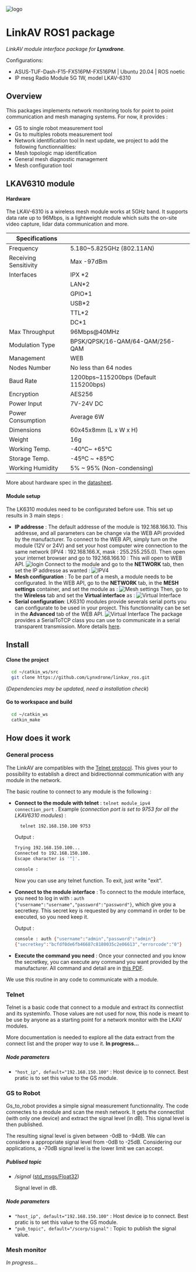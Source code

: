 ![logo](doc/logo_lynxdrone.png)

# LinkAV ROS1 package
_LinkAV module interface package for **Lynxdrone**._

Configurations: 
* ASUS-TUF-Dash-F15-FX516PM-FX516PM | Ubuntu 20.04 | ROS noetic
* IP mesg Radio Module 5G 1W, model LKAV-6310

## Overview
This packages implements network monitoring tools for point to point communication and mesh managing systems.
For now, it provides : 
- GS to single robot measurement tool
- Gs to multiples robots measurement tool
- Network identification tool
In next update, we project to add the following functionnalities:
- Mesh topologic map identification
- General mesh diagnostic management
- Mesh configuration tool

## LKAV6310 module
#### Hardware
The LKAV-6310 is a wireless mesh module works at 5GHz band. It supports data rate up to 96Mbps, is a lightweight module which suits the on-site video capture, lidar data communication and more.

| Specifications |  |
|--|--|
| Frequency | 5.180~5.825GHz (802.11AN) |
| Receiving Sensitivity | Max -97dBm |
| Interfaces | IPX *2 |
|  | LAN*2 |
|  | GPIO*1 |
|  | USB*2 |
|  | TTL*2 |
|  | DC*1 |
| Max Throughput | 96Mbps@40MHz |
| Modulation Type | BPSK/QPSK/16-QAM/64-QAM/256-QAM |
| Management | WEB |
| Nodes Number | No less than 64 nodes |
| Baud Rate | 1200bps~115200bps (Default 115200bps) |
| Encryption | AES256 |
| Power Input | 7V-24V DC |
| Power Consumption | Average 6W |
| Dimensions | 60x45x8mm (L x W x H) |
| Weight | 16g |
| Working Temp. | -40℃~ +65℃ |
| Storage Temp. | -45ºC ~ +85ºC |
| Working Humidity | 5% ~ 95% (Non-condensing) |

More about hardware spec in the [datasheet](doc/LKAV-6310.pdf).

#### Module setup
The LK6310 modules need to be configurated before use. This set up results in 3 main steps : 
- **IP addresse** : The default addresse of the module is 192.168.166.10. This addresse, and all parameters can be change via the WEB APi provided by the manufacturer. To connect to the WEB API, simply turn on the module (12V or 24V) and set your host computer wire connection to the same network (IPV4 : 192.168.166.X, mask : 255.255.255.0). Then open your internet browser and go to 192.168.166.10 : This will open to WEB API. 
![login](doc/connection.png)
Connect to the module and go to the **NETWORK** tab, then set the IP addresse as wanted : 
![IPV4](doc/ipv4.png)
- **Mesh configuration** : To be part of a mesh, a module needs to be configurated. In the WEB API, go to the **NETWORK** tab, in the **MESH settings** container, and set the module as :
![Mesh settings](doc/mesh_settings.png)
Then, go to the **Wireless** tab and set the **Virtual interface** as : 
![Virtual Interface](doc/virtual_interface.png)
- **Serial configuration**: LK6310 modules provide severals serial ports you can configurate to be used in your project. This functionnality can be set in the **Advanced** tab of the WEB API.
![Virtual Interface](doc/virtual_interface.png)
The package provides a SerialToTCP class you can use to communicate in a serial transparent transmission. More details [here](https://www.youtube.com/watch?v=BBJa32lCaaY).

## Install
#### Clone the project  

~~~bash 
  cd ~/catkin_ws/src
  git clone https://github.com/Lynxdrone/linkav_ros.git
~~~
(_Dependencies may be updated, need a installation check_)
#### Go to workspace and build 

~~~bash  
  cd ~/catkin_ws
  catkin_make
~~~

## How does it work
### General process  
The LinkAV are compatibles with the [Telnet protocol](https://www.ionos.fr/digitalguide/serveur/outils/telnet/). This gives your to possibility to establish a direct and bidirectionnal communication with any module in the network.

The basic routine to connect to any module is the following : 
- **Connect to the module with telnet** : `telnet module_ipv4 connection_port` . Example (_connection port is set to 9753 for all the LKAV6310 modules_) :

    ~~~bash 
      telnet 192.168.150.100 9753 
    ~~~
    Output : 
    ~~~bash 
    Trying 192.168.150.100...
    Connected to 192.168.150.100.
    Escape character is '^]'.
    
    console :
    ~~~
    Now you can use any telnet function. To exit, just write "exit".
- **Connect to the module interface** : To connect to the module interface, you need to log in with : `auth {"username":"username","password":"password"}`, which give you a secretkey. This secret key is requested by any command in order to be executed, so you need keep it. 

    Output : 
    ~~~bash 
    console : auth {"username":"admin","password":"admin"}
    {"secretkey":"bcfdf0de6fb46687c8180035c2e06613","errorcode":"0"}
    ~~~
- **Execute the command you need** : Once your connected and you know the secretkey, you can execute any command you want provided by the manufacturer. All command and detail are in [this PDF](/doc/json_command.pdf).

We use this routine in any code to communicate with a module.

### Telnet
Telnet is a basic code that connect to a module and extract its connectlist and its systeminfo. Those values are not used for now, this node is meant to be use by anyone as a starting point for a network monitor with the LKAV modules.

More documentation is needed to explore all the data extract from the connect list and the proper way to use it. **In progress...**

##### Node parameters
- `"host_ip", default="192.168.150.100"` : Host device ip to connect. Best pratic is to set this value to the GS module.

### GS to Robot
Gs_to_robot provides a simple signal measurement functionnality.
The code connectes to a module and scan the mesh network. It gets the connectlist (with only one device) and extract the signal level (in dB). This signal level is then published.

The resulting signal level is given between -0dB to -94dB. We can considere a appropriate signal level from -0dB to -25dB. Considering our applications, a -70dB signal level is the lower limit we can accept.

##### Publised topic
* _/signal_ ([std_msgs/Float32](http://docs.ros.org/en/noetic/api/std_msgs/html/msg/Float32.html))

    Signal level in dB.

##### Node parameters
- `"host_ip", default="192.168.150.100"` : Host device ip to connect. Best pratic is to set this value to the GS module.
- `"pub_topic", default="/scorp/signal"` : Topic to publish the signal value.


### Mesh monitor
*In progress...*



